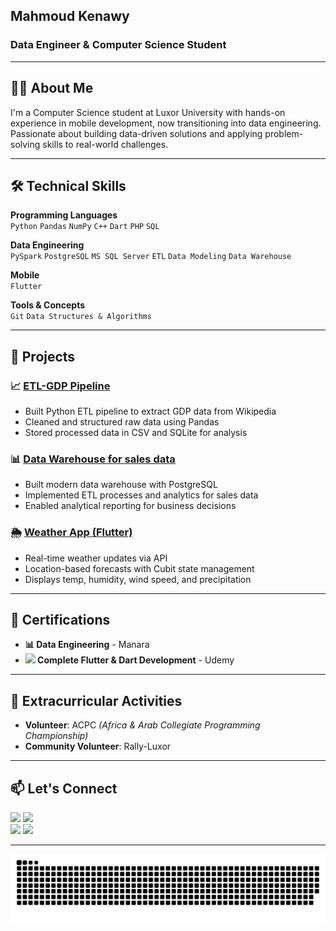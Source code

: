 ## Mahmoud Kenawy  
### Data Engineer & Computer Science Student 

---
## 👨‍💻 About Me  
I'm a Computer Science student at Luxor University with hands-on experience in mobile development, now transitioning into data engineering. Passionate about building data-driven solutions and applying problem-solving skills to real-world challenges.   

---

## 🛠 Technical Skills  

**Programming Languages**  
`Python` `Pandas` `NumPy` `C++` `Dart` `PHP` `SQL`  

**Data Engineering**  
`PySpark` `PostgreSQL` `MS SQL Server` `ETL` `Data Modeling` `Data Warehouse`  

**Mobile**  
`Flutter`  

**Tools & Concepts**  
`Git` `Data Structures & Algorithms`  

---

## 🚀 Projects  

### 📈 [ETL-GDP Pipeline](https://github.com/Mahmoud-keno/ETL-GDP)
- Built Python ETL pipeline to extract GDP data from Wikipedia  
- Cleaned and structured raw data using Pandas  
- Stored processed data in CSV and SQLite for analysis  

### 📊 [Data Warehouse for sales data](https://github.com/Mahmoud-keno/DWH-Project) 
- Built modern data warehouse with PostgreSQL  
- Implemented ETL processes and analytics for sales data  
- Enabled analytical reporting for business decisions  

### 🌦️ [Weather App (Flutter)](https://github.com/Mahmoud-keno/weather_app)  
- Real-time weather updates via API  
- Location-based forecasts with Cubit state management  
- Displays temp, humidity, wind speed, and precipitation  

---

## 📜  Certifications  
- **📊 Data Engineering** - Manara  
- **<img src="https://img.icons8.com/color/48/000000/flutter.png" width=20> Complete Flutter & Dart Development** - Udemy  

---

## 🌟 Extracurricular Activities  
- **Volunteer**: ACPC *(Africa & Arab Collegiate Programming Championship)*
- **Community Volunteer**: Rally-Luxor
  
---

## 📫 Let's Connect
[<img src="https://img.icons8.com/color/48/000000/microsoft-outlook-2019--v1.png" width=30>](mailto:mahmoudkenawy004@outlook.com)
[<img src="https://img.icons8.com/fluency/48/000000/linkedin.png" width=30>](https://www.linkedin.com/in/mahmoud-kenawy-2b8044203/)  
[<img src="https://img.icons8.com/fluency/48/000000/github.png" width=30>](https://github.com/Mahmoud-keno)
[<img src="https://img.icons8.com/fluency/48/000000/twitterx.png" width=30>](https://x.com/PhHooda)  

---

<picture>
  <source media="(prefers-color-scheme: dark)" srcset="https://raw.githubusercontent.com/Mahmoud-keno/Mahmoud-keno/output/github-snake-dark.svg" />
  <source media="(prefers-color-scheme: light)" srcset="https://raw.githubusercontent.com/Mahmoud-keno/Mahmoud-keno/output/github-snake.svg" />
  <img alt="github-snake" src="https://raw.githubusercontent.com/Mahmoud-keno/Mahmoud-keno/output/github-snake.svg" />

</picture>


